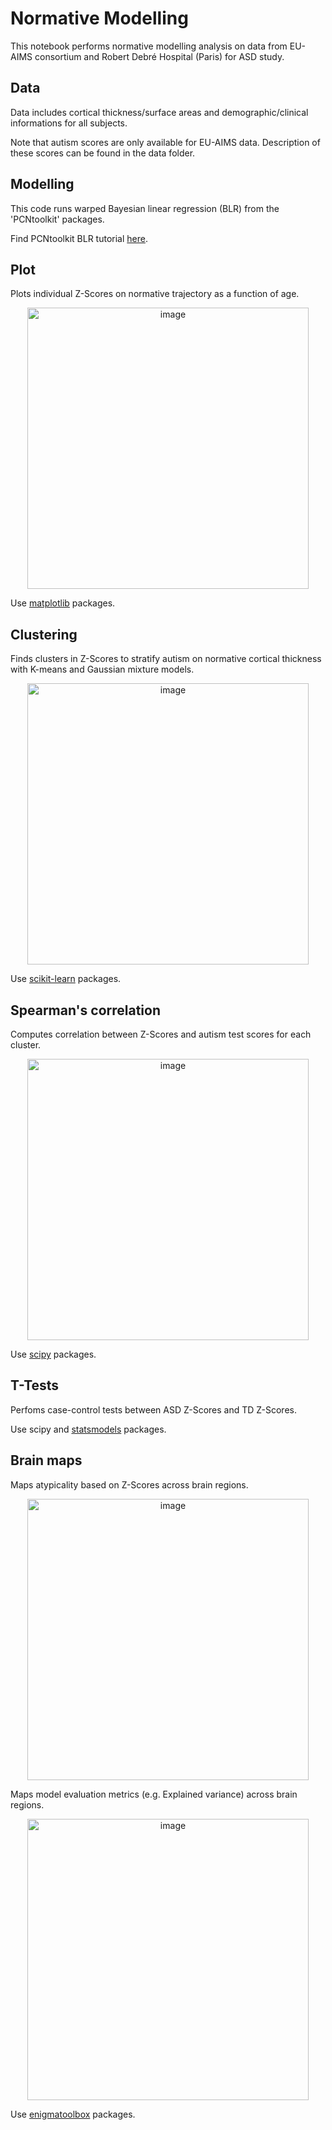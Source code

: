 # Normative Modelling
This notebook performs normative modelling analysis on data from EU-AIMS consortium and Robert Debré Hospital (Paris) for ASD study.

## Data
Data includes cortical thickness/surface areas and demographic/clinical informations for all subjects. 

Note that autism scores are only available for EU-AIMS data. Description of these scores can be found in the data folder.  

## Modelling
This code runs warped Bayesian linear regression (BLR) from the 'PCNtoolkit' packages. 

Find PCNtoolkit BLR tutorial [here](https://pcntoolkit.readthedocs.io/en/latest/pages/BLR_normativemodel_protocol.html).

## Plot
Plots individual Z-Scores on normative trajectory as a function of age.

<p align="center">
  <img width="450" alt="image" src="https://user-images.githubusercontent.com/77856551/170001636-b5651722-6c43-43e6-ac88-1a442cfa4a85.png">
</p>

Use [matplotlib](https://matplotlib.org/) packages. 
## Clustering
Finds clusters in Z-Scores to stratify autism on normative cortical thickness with K-means and Gaussian mixture models.  
<p align="center">
  <img width="450" alt="image" src="https://user-images.githubusercontent.com/77856551/169999696-f2e3c5d4-bceb-4e81-bf00-f27db23c157d.png">
</p>

Use [scikit-learn](https://scikit-learn.org/stable/) packages. 

## Spearman's correlation
Computes correlation between Z-Scores and autism test scores for each cluster.

<p align="center">
  <img width="450" alt="image" src="https://user-images.githubusercontent.com/77856551/169999821-07907219-fa57-46ef-8920-1b93d04fad3a.png">
  
</p>
 

Use [scipy](https://scipy.org/) packages. 

## T-Tests
Perfoms case-control tests between ASD Z-Scores and TD Z-Scores.

Use scipy and [statsmodels](https://www.statsmodels.org/stable/index.html) packages.

## Brain maps
Maps atypicality based on Z-Scores across brain regions. 
<p align="center">
  <img width="450" alt="image" src="https://user-images.githubusercontent.com/77856551/170000089-9a397df1-0d7c-4690-b622-84cdb54b357b.png">

</p>

Maps model evaluation metrics (e.g. Explained variance) across brain regions.

<p align="center">
  <img width="450" alt="image" src="https://user-images.githubusercontent.com/77856551/170002406-ef57ca1c-f330-457d-b914-48a031dc2d5a.png">
</p>

Use [enigmatoolbox](https://enigma-toolbox.readthedocs.io/en/latest/index.html) packages.

